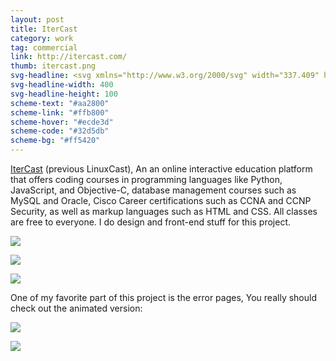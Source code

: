 ```yaml
---
layout: post
title: IterCast
category: work
tag: commercial
link: http://itercast.com/
thumb: itercast.png
svg-headline: <svg xmlns="http://www.w3.org/2000/svg" width="337.409" height="83.998" viewBox="0 0 337.409 83.998"><path fill="#fff" d="M78.905 29.698l-24.603-24.602c-6.794-6.794-17.809-6.794-24.603 0l-24.603 24.602c-6.794 6.794-6.794 17.808 0 24.602l24.603 24.603c6.794 6.794 17.809 6.794 24.603 0l24.603-24.603c6.793-6.794 6.793-17.808 0-24.602zm-41.915-.584c-1.327.044-2.225.143-2.695.295-.47.153-.846.391-1.129.712s-.167 1.323-.167 1.878v5c0 1.65-.679 3.287-1.521 4.17-.843.884-2.211 1.457-4.104 1.719v.264c1.908.292 3.28.868 4.115 1.729.834.861 1.51 2.541 1.51 4.118v5c0 .569-.101 1.598.212 1.919s.731.559 1.252.712c.521.153 1.364.251 2.527.295v6.088c-2.937 0-5.226-.233-6.865-.7-1.641-.468-2.822-1.208-3.545-2.223s-.581-2.032-.581-4.091v-6c0-1.168-1.003-2.03-2.002-2.688-.999-.657-2.333-.985-4.003-.985v-6.591c1.714 0 3.06-.325 4.037-.975.977-.649 1.968-1.579 1.968-2.761v-6c0-2.029-.138-3.097.592-4.104.73-1.007 1.919-1.741 3.567-2.201 1.647-.46 3.925-.69 6.832-.69v6.11zm27.023 17.212c-1.658 0-2.988.328-3.988.985-1.001.657-2.025 1.52-2.025 2.688v6c0 2.044.158 3.058-.573 4.08-.731 1.021-1.919 1.766-3.562 2.233-1.643.467-3.929.7-6.856.7v-6.088c1.613-.059 2.727-.273 3.339-.645s.653-1.522.653-2.28v-5c0-1.577.684-3.257 1.52-4.118.837-.861 2.211-1.438 4.123-1.729v-.264c-1.897-.262-3.268-.835-4.111-1.719-.844-.883-1.531-2.52-1.531-4.17v-5c0-.569.119-1.575-.172-1.889s-.664-.548-1.12-.701c-.456-.153-1.355-.252-2.7-.295v-6.11c2.928 0 5.213.23 6.856.69 1.644.46 2.831 1.193 3.562 2.201.732 1.007.573 2.075.573 4.104v6c0 1.183 1.01 2.112 1.98 2.761.971.65 2.315.975 4.033.975l-.001 6.591z"/><path fill="#AA2800" d="M106.796 18.13c-3.24 0-5.904 2.736-5.904 5.904 0 3.24 2.664 5.905 5.904 5.905 3.169 0 5.904-2.665 5.904-5.905 0-3.167-2.735-5.904-5.904-5.904zm0 13.178c-3.312 0-5.904 2.16-5.904 6.913v22.538c0 4.753 2.592 6.841 5.904 6.841 3.24 0 5.833-2.088 5.833-6.841v-22.539c0-4.752-2.593-6.912-5.833-6.912zm25.514 0h-1.439v-2.809c0-4.752-2.592-6.84-5.761-6.84-3.384 0-5.976 2.088-5.976 6.84v32.259c0 4.753 2.592 6.841 5.976 6.841 3.169 0 5.761-2.088 5.761-6.841v-18.65h1.439c4.321 0 6.266-2.376 6.266-5.473-.001-2.951-1.945-5.327-6.266-5.327zm25.847-.576c-10.297 0-18.577 8.208-18.577 18.434 0 10.369 8.28 18.722 18.577 18.722 4.537 0 8.93-.576 12.529-3.961 1.225-1.151 1.944-2.664 1.944-4.392 0-2.665-1.585-4.32-4.464-4.32-.361 0-.721 0-1.009.071-2.88.36-3.24 2.232-8.497 2.232-3.888 0-6.624-2.736-6.624-4.176h18.434c3.168 0 5.832-2.449 5.832-5.617v-.576c-.935-9.289-8.568-16.417-18.145-16.417zm6.194 14.689h-12.529v-.072c0-.72 2.304-3.6 6.192-3.6s6.337 2.088 6.337 3.6v.072zm34.198-14.689c-2.952 0-5.041 1.008-7.489 3.024-.863-1.729-2.448-3.024-4.608-3.024-3.312 0-5.977 2.016-5.977 6.553v23.474c.145 5.041 2.52 6.841 6.049 6.841 3.024 0 5.688-2.376 5.688-6.913v-12.386c0-3.672 1.296-5.616 3.601-5.833 1.728-.144 2.736.433 4.393.433 2.88 0 5.04-2.808 5.04-5.76-.001-3.313-2.665-6.409-6.697-6.409zm38.642 19.081c-.433-.072-.937-.072-1.296-.072-2.665 0-3.961 1.512-4.753 2.592-1.8 2.448-3.601 3.816-6.192 3.816-3.744 0-6.768-3.097-6.768-6.912 0-3.745 3.024-6.77 6.768-6.77 2.952 0 4.465 1.297 5.761 2.521 1.151 1.08 2.232 2.017 4.176 2.305.288.072.648.072.936.072 3.024 0 5.256-1.944 5.256-5.041 0-1.584-.504-2.736-.935-3.456-3.024-4.464-9.001-8.137-15.266-8.137-10.368 0-18.649 8.281-18.649 18.506 0 10.368 8.281 18.649 18.649 18.649 7.201 0 13.321-4.177 16.489-10.297.288-.649.433-1.441.433-2.233 0-2.807-1.441-4.967-4.609-5.543zm39.232-18.866h-.575c-1.728 0-3.169.576-4.249 1.8-2.592-1.296-5.473-2.016-8.568-2.016-10.153 0-18.506 8.352-18.506 18.577 0 10.226 8.352 18.578 18.506 18.578 3.024 0 6.049-.648 8.568-1.944 1.08 1.152 2.593 1.729 4.249 1.729h.432c3.744 0 5.4-3.457 5.4-6.841v-22.97c0-3.24-1.296-6.552-5.257-6.913zm-13.393 25.347c-3.816 0-6.841-3.024-6.841-6.985 0-3.96 3.024-6.984 6.841-6.984 3.96 0 6.912 3.024 6.912 6.984 0 3.961-2.952 6.985-6.912 6.985zm42.149-10.73l-4.177-2.16c-1.512-.792-2.304-1.512-2.304-2.088 0-.504.504-1.152 1.439-1.152 2.16 0 3.889 3.384 7.705 3.384 2.809 0 4.393-1.728 4.393-5.112 0-3.024-3.745-7.705-12.098-7.705s-13.177 5.544-13.177 11.665c0 4.752 2.521 7.849 8.641 10.801l2.376 1.152c2.377 1.152 3.24 2.16 3.24 2.736 0 .647-.576 1.151-1.439 1.151-3.097 0-4.969-3.672-8.642-3.672-3.096 0-4.752 2.233-4.752 4.752 0 4.249 4.608 8.569 13.033 8.569 8.568 0 13.249-6.049 13.249-11.737.001-3.886-1.799-7.631-7.487-10.584zm25.966-14.256h-1.44v-2.809c0-4.752-2.592-6.84-5.76-6.84-3.385 0-5.977 2.088-5.977 6.84v32.259c0 4.753 2.592 6.841 5.977 6.841 3.168 0 5.76-2.088 5.76-6.841v-18.65h1.44c4.32 0 6.265-2.376 6.265-5.473-.001-2.951-1.945-5.327-6.265-5.327z"/></svg>
svg-headline-width: 400
svg-headline-height: 100
scheme-text: "#aa2800"
scheme-link: "#ffb800"
scheme-hover: "#ecde3d"
scheme-code: "#32d5db"
scheme-bg: "#ff5420"
---
```


<p><a href="http://itercast.com/">IterCast</a> (previous LinuxCast), An an online interactive education platform that offers coding courses in programming languages like Python, JavaScript, and Objective-C, database management courses such as MySQL and Oracle, Cisco Career certifications such as CCNA and CCNP Security, as well as markup languages such as HTML and CSS. All classes are free to everyone. I do design and front-end stuff for this project.</p>

<p><img src="{{ site.data.var.file }}/itercast-banners-2.png"></p>

<p><img src="{{ site.data.var.file }}/itercast-icons-2.png"></p>

<p class="browser"><img src="{{ site.data.var.file }}/itercast-01.png"></p>

<p>One of my favorite part of this project is the error pages, You really should check out the animated version:</p>

<p class="browser"><a href="http://itercast.com/404"><img src="{{ site.data.var.file }}/itercast-02.jpg"></a></p>

<p class="browser"><a href="http://itercast.com/500"><img src="{{ site.data.var.file }}/itercast-03.jpg"></a></p>
